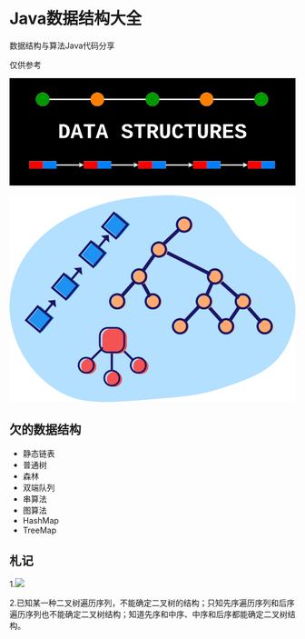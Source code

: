 # Java数据结构大全

数据结构与算法Java代码分享

仅供参考

![](data.png)

![](structure.png)

## 欠的数据结构
- 静态链表
- 普通树
- 森林
- 双端队列
- 串算法
- 图算法
- HashMap
- TreeMap

## 札记
1.![](http://latex.codecogs.com/gif.latex?ASL=\sum\limits_{i=1}^{n}{(p_{i}\times{c_{i}})})

2.已知某一种二叉树遍历序列，不能确定二叉树的结构；只知先序遍历序列和后序遍历序列也不能确定二叉树结构；知道先序和中序、中序和后序都能确定二叉树结构。
